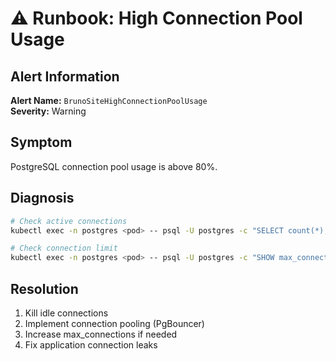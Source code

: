 # ⚠️ Runbook: High Connection Pool Usage

## Alert Information
**Alert Name:** `BrunoSiteHighConnectionPoolUsage`  
**Severity:** Warning  

## Symptom
PostgreSQL connection pool usage is above 80%.

## Diagnosis

```bash
# Check active connections
kubectl exec -n postgres <pod> -- psql -U postgres -c "SELECT count(*), state FROM pg_stat_activity GROUP BY state;"

# Check connection limit
kubectl exec -n postgres <pod> -- psql -U postgres -c "SHOW max_connections;"
```

## Resolution
1. Kill idle connections
2. Implement connection pooling (PgBouncer)
3. Increase max_connections if needed
4. Fix application connection leaks
